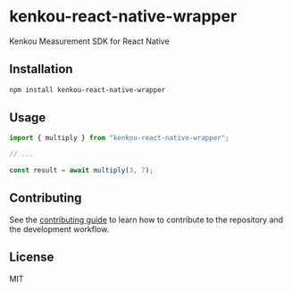 # kenkou-react-native-wrapper

Kenkou Measurement SDK for React Native

## Installation

```sh
npm install kenkou-react-native-wrapper
```

## Usage

```js
import { multiply } from "kenkou-react-native-wrapper";

// ...

const result = await multiply(3, 7);
```

## Contributing

See the [contributing guide](CONTRIBUTING.md) to learn how to contribute to the repository and the development workflow.

## License

MIT
